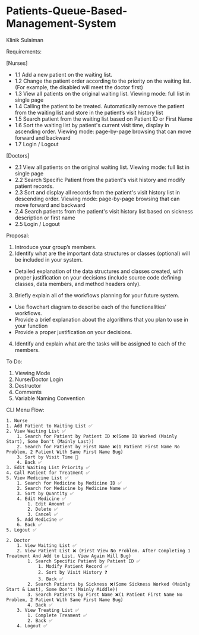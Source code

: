 # Patients-Queue-Based-Management-System

Klinik Sulaiman

Requirements:

[Nurses]
  - 1.1 Add a new patient on the waiting list.
  - 1.2 Change the patient order according to the priority on the waiting list. (For example, the disabled will meet the doctor first)
  - 1.3 View all patients on the original waiting list. Viewing mode: full list in single page
  - 1.4 Calling the patient to be treated. Automatically remove the patient from the waiting list and store in the patient’s visit history list
  - 1.5 Search patient from the waiting list based on Patient ID or First Name
  - 1.6 Sort the waiting list by patient's current visit time, display in ascending order. Viewing mode: page-by-page browsing that can move forward and backward
  - 1.7 Login / Logout

[Doctors]
  - 2.1 View all patients on the original waiting list. Viewing mode: full list in single page
  - 2.2 Search Specific Patient from the patient's visit history and modify patient records.
  - 2.3 Sort and display all records from the patient's visit history list in descending order. Viewing mode: page-by-page browsing that can move forward and backward
  - 2.4 Search patients from the patient's visit history list based on sickness description or first name
  - 2.5 Login / Logout

Proposal:
  1. Introduce your group’s members.
  2. Identify what are the important data structures or classes (optional) will be included in your system.
  - Detailed explanation of the data structures and classes created, with proper justification on your decisions (include source code defining classes, data members, and method headers only).
  3. Briefly explain all of the workflows planning for your future system.
  - Use flowchart diagram to describe each of the functionalities’ workflows.
  - Provide a brief explanation about the algorithms that you plan to use in your function
  - Provide a proper justification on your decisions.
  4. Identify and explain what are the tasks will be assigned to each of the members.

To Do:
1) Viewing Mode
2) Nurse/Doctor Login
3) Destructor
4) Comments
5) Variable Naming Convention

CLI Menu Flow:

	1. Nurse
	1. Add Patient to Waiting List ✅
	2. View Waiting List ✅
		1. Search for Patient by Patient ID ❌(Some ID Worked (Mainly Start), Some Don't (Mainly Last)) 
		2. Search for Patient by First Name ❌(1 Patient First Name No Problem, 2 Patient With Same First Name Bug)
		3. Sort by Visit Time 🚧
		4. Back ✅
	3. Edit Waiting List Priority ✅
	4. Call Patient for Treatment ✅
	5. View Medicine List ✅
		1. Search for Medicine by Medicine ID ✅
		2. Search for Medicine by Medicine Name ✅
		3. Sort by Quantity ✅
		4. Edit Medicine ✅
			1. Edit Amount ✅
			2. Delete ✅
			3. Cancel ✅
		5. Add Medicine ✅
		6. Back ✅
	5. Logout ✅
	
	2. Doctor
		1. View Waiting List ✅
		2. View Patient List ❌ (First View No Problem. After Completing 1 Treatment And Add to List, View Again Will Bug)
			1. Search Specific Patient by Patient ID ✅
				1. Modify Patient Record ✅
				2. Sort by Visit History ❓
				3. Back ✅
			2. Search Patients by Sickness ❌(Some Sickness Worked (Mainly Start & Last), Some Don't (Mainly Middle)) 
			3. Search Patients by First Name ❌(1 Patient First Name No Problem, 2 Patient With Same First Name Bug)
			4. Back ✅
		3. View Treating List ✅
			1. Complete Treament ✅
			2. Back ✅
		4. Logout ✅
  
